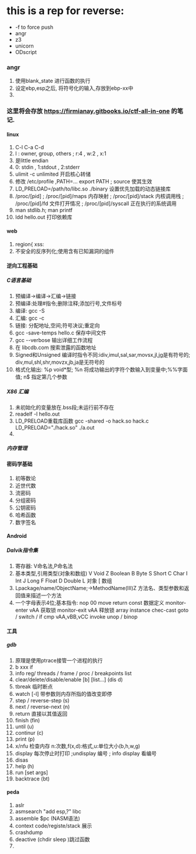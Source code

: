 # this is a rep for reverse:
+ -f to force push
+ angr
+ z3
+ unicorn
+ ODscript

### angr
1. 使用blank_state 进行函数的执行
2. 设定ebp,esp之后, 将符号化的输入,存放到ebp-xx中
3. 

### 这里将会存放 https://firmianay.gitbooks.io/ctf-all-in-one 的笔记.
#### linux
1. C-l  C-a  C-d
2. l : owner, group, others ;  r:4 , w:2 , x:1
3. 是little endian
4. 0: stdin , 1:stdout , 2:stderr
5. ulimit -c  unlimited  开启核心转储
6. 修改 /etc/profile ,PATH=... export PATH ; source 使其生效
7. LD_PRELOAD=/path/to/libc.so ./binary 设置优先加载的动态链接库
8. /proc/[pid] ; /proc/[pid]/maps 内存映射 ; /proc/[pid]/stack 内核调用栈 ; /proc/[pid]/fd 文件打开情况 ; /proc/[pid]/syscall  正在执行的系统调用
9. man stdlib.h; man printf
10. ldd hello.out 打印依赖库
#### web
1. 
    region{
    xss:<script>，定义客户端脚本
    <img src=>，规定显示图像的 URL
    <body background=>，规定文档背景图像URL
    <body onload=>，body标签的事件属性
    <input onfocus= autofocus>，form表单的事件属性
    <button onclick=>，击键的事件属性
    <link href=>，定义外部资源链接
    <object data=>，定义引用对象数据的 URL
    <svg onload=>，定义SVG资源引用
    }region

##### server
1. Nginx文件后缀解析特性:cgi.fix_pathinfo = 1 
2. IIS 短文件名爆破;6.0解析时忽略分号;存在1的CGI解析特性
3. 通过http头识别;目录;后缀;会话令牌 得到服务器指纹
##### OWASP TOP 10
1. 注入:sql;系统命令;表达式语言(java);服务端模板
2. 失效的身份认证;敏感数据泄露(github搜索口令或关键字);失效的访问控制(及用户权限跨越)
3. XML外部实体  
    <!DOCTYPE foo [ <!ENTITY xxe SYSTEM "file:///etc/passwd"> ]><c>&xxe</c>
4. 安全配置错误(intitle:index of)
5. XSS:反射型;存储型;DOM型
    <script>alert(document.cookie)</script>
6. 不安全的反序列化;使用含有已知漏洞的组件

#### 逆向工程基础
##### C语言基础
1. 预编译->编译->汇编->链接
2. 预编译:处理#指令;删除注释;添加行号,文件标号
3. 编译: gcc -S
4. 汇编: gcc -c
5. 链接: 分配地址,空间;符号决议;重定向
6. gcc -save-temps hello.c 保存中间文件
7. gcc --verbose 输出详细工作流程
8. 在 libcdb.com 搜索泄露的函数地址
9. Signed和Unsigned 编译时指令不同:idiv,imul,sal,sar,movsx,jl,jg是有符号的; div,mul,shl,shr,movzx,jb,ja是无符号的
10. 格式化输出: %p void*型; %n 将成功输出的字符个数输入到变量中;%%字面值; n$ 指定第几个参数

##### X86 汇编
1. 未初始化的变量放在.bss段;未运行前不存在
2. readelf -l hello.out
3. LD_PRELOAD重载库函数
    gcc -shared -o hack.so hack.c
    LD_PRELOAD="./hack.so" ./a.out
4. 
##### 内存管理

#### 密码学基础
1. 初等数论
2. 近世代数
3. 流密码
4. 分组密码
5. 公钥密码
6. 哈希函数
7. 数字签名

#### Android
##### Dalvik指令集
1. 寄存器: V命名法,P命名法
2. 基本类型,引用类型(对象和数组)
    V  Void
    Z  Boolean
    B  Byte
    S  Short
    C  Char
    I  Int
    J  Long
    F  Float
    D  Double
    L  对象
    [  数组
3. Lpackage/name/ObjectName;->MethodName(III)Z  方法名、类型参数和返回值来描述一个方法
4. 一个字母表示4位;基本指令:
    nop 00
    move
    return
    const 数据定义
    monitor-enter vAA 获取锁
    monitor-exit  vAA 释放锁
    array
    instance
    chec-cast
    goto / switch / if
    cmp vAA,vBB,vCC
    invoke
    unop / binop



#### 工具
##### gdb
1. 原理是使用ptrace接管一个进程的执行
2. b xxx if <cond>
3. info reg/ threads / frame / proc / breakpoints list
4. clear/delete/disable/enable [b] [list...]  (dis  d)
5. tbreak 临时断点
6. watch [-l] <expr> 带参数则内存所指的值改变即停
7. step / reverse-step  (s)
8. next / reverse-next  (n)
9. return <expr> 直接以其值返回
10. finish   (fin)
11. until    (u)
12. continur (c)
13. print    (p)
14. x/nfu <addr>  检查内存 n:次数,f(x,d):格式,u:单位大小(b,h,w,g)
15. display <expr> 每次停止时打印 ;undisplay 编号 ; info display 看编号
16. disas <begin> <end>
17. help (h)
18. run [set args]
19. backtrace (bt)
#### peda
1. aslr
2. asmsearch "add esp,?" libc
3. assemble $pc  (NASM语法)
4. context code/registe/stack 展示
5. crashdump 
6. deactive (chdir sleep )跳过函数 
7. 